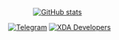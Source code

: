 <div align="center">

<!-- https://github.com/anuraghazra/github-readme-stats -->
[![GitHub stats](https://vercel-github-readme-stats-xi.vercel.app/api?username=abhiram79&show_icons=true&disable_animations=true&hide_title=true&border_radius=20&border_color=0d1117&bg_color=151b23&hide=contribs&text_color=e4e4e4&icon_color=ffffff&ring_color=ffffff&include_all_commits=true)](https://github.com/chickendrop89?tab=repositories)

<!-- https://shields.io/ -->
&nbsp;
[![Telegram](https://img.shields.io/badge/Telegram-black?style=flat&logo=telegram)]()
[![XDA Developers](https://img.shields.io/badge/XDA_Developers-black?style=flat&logo=xdadevelopers)]()

</div>
